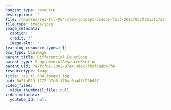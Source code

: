 ```yaml
---
content_type: resource
description: ''
file: /courses/res-tll-004-stem-concept-videos-fall-2013/0d2fa613f17297c8176a0aa03f93b907_res_tl_004_image3.jpg
file_type: image/jpeg
image_metadata:
  caption: ''
  credit: ''
  image-alt: ''
learning_resource_types: []
ocw_type: OCWImage
parent_title: Differential Equations
parent_type: SupplementalResourceSection
parent_uid: 7e7fcfb2-1302-97e4-3da2-fb9fcaab47f4
resourcetype: Image
title: res_tl_004_image3.jpg
uid: 0d2fa613-f172-97c8-176a-0aa03f93b907
video_files:
  video_thumbnail_file: null
video_metadata:
  youtube_id: null
---
```

